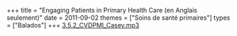 +++
title = "Engaging Patients in Primary Health Care (en Anglais seulement)"
date = 2011-09-02
themes = ["Soins de santé primaires"]
types = ["Balados"]
+++
[3.5.2_CVDPMI_Casey.mp3](/files/3.5.2_CVDPMI_Casey.mp3)
